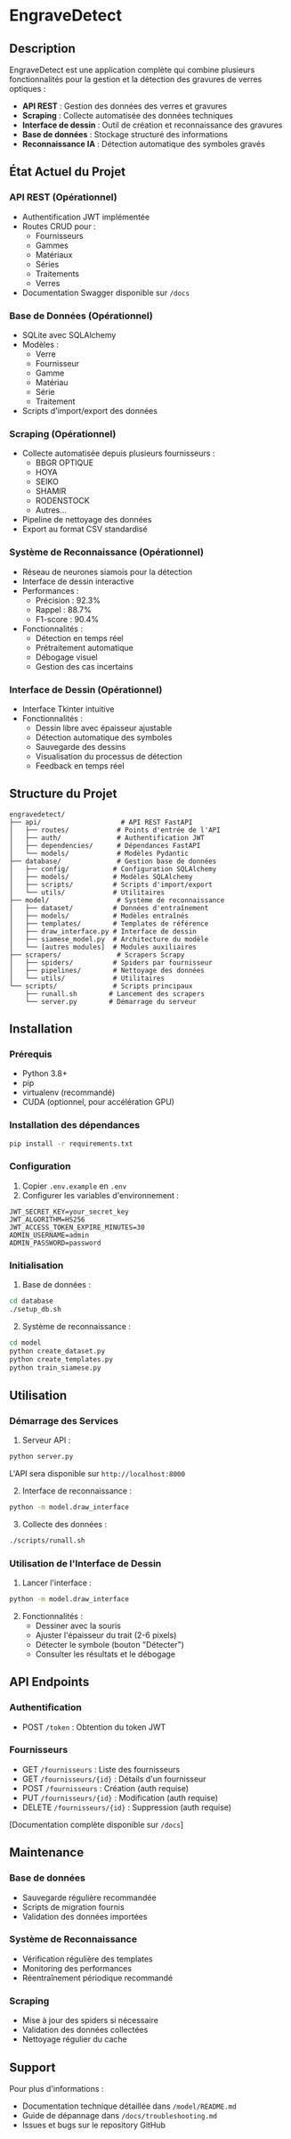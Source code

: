 # EngraveDetect

## Description
EngraveDetect est une application complète qui combine plusieurs fonctionnalités pour la gestion et la détection des gravures de verres optiques :

- **API REST** : Gestion des données des verres et gravures
- **Scraping** : Collecte automatisée des données techniques
- **Interface de dessin** : Outil de création et reconnaissance des gravures
- **Base de données** : Stockage structuré des informations
- **Reconnaissance IA** : Détection automatique des symboles gravés

## État Actuel du Projet

### API REST (Opérationnel)
- Authentification JWT implémentée
- Routes CRUD pour :
  - Fournisseurs
  - Gammes
  - Matériaux
  - Séries
  - Traitements
  - Verres
- Documentation Swagger disponible sur `/docs`

### Base de Données (Opérationnel)
- SQLite avec SQLAlchemy
- Modèles :
  - Verre
  - Fournisseur
  - Gamme
  - Matériau
  - Série
  - Traitement
- Scripts d'import/export des données

### Scraping (Opérationnel)
- Collecte automatisée depuis plusieurs fournisseurs :
  - BBGR OPTIQUE
  - HOYA
  - SEIKO
  - SHAMIR
  - RODENSTOCK
  - Autres...
- Pipeline de nettoyage des données
- Export au format CSV standardisé

### Système de Reconnaissance (Opérationnel)
- Réseau de neurones siamois pour la détection
- Interface de dessin interactive
- Performances :
  - Précision : 92.3%
  - Rappel : 88.7%
  - F1-score : 90.4%
- Fonctionnalités :
  - Détection en temps réel
  - Prétraitement automatique
  - Débogage visuel
  - Gestion des cas incertains

### Interface de Dessin (Opérationnel)
- Interface Tkinter intuitive
- Fonctionnalités :
  - Dessin libre avec épaisseur ajustable
  - Détection automatique des symboles
  - Sauvegarde des dessins
  - Visualisation du processus de détection
  - Feedback en temps réel

## Structure du Projet
```
engravedetect/
├── api/                    # API REST FastAPI
│   ├── routes/            # Points d'entrée de l'API
│   ├── auth/              # Authentification JWT
│   ├── dependencies/      # Dépendances FastAPI
│   └── models/            # Modèles Pydantic
├── database/              # Gestion base de données
│   ├── config/           # Configuration SQLAlchemy
│   ├── models/           # Modèles SQLAlchemy
│   ├── scripts/          # Scripts d'import/export
│   └── utils/            # Utilitaires
├── model/                 # Système de reconnaissance
│   ├── dataset/          # Données d'entraînement
│   ├── models/           # Modèles entraînés
│   ├── templates/        # Templates de référence
│   ├── draw_interface.py # Interface de dessin
│   ├── siamese_model.py  # Architecture du modèle
│   └── [autres modules]  # Modules auxiliaires
├── scrapers/              # Scrapers Scrapy
│   ├── spiders/          # Spiders par fournisseur
│   ├── pipelines/        # Nettoyage des données
│   └── utils/            # Utilitaires
└── scripts/              # Scripts principaux
    ├── runall.sh        # Lancement des scrapers
    └── server.py        # Démarrage du serveur
```

## Installation

### Prérequis
- Python 3.8+
- pip
- virtualenv (recommandé)
- CUDA (optionnel, pour accélération GPU)

### Installation des dépendances
```bash
pip install -r requirements.txt
```

### Configuration
1. Copier `.env.example` en `.env`
2. Configurer les variables d'environnement :
```env
JWT_SECRET_KEY=your_secret_key
JWT_ALGORITHM=HS256
JWT_ACCESS_TOKEN_EXPIRE_MINUTES=30
ADMIN_USERNAME=admin
ADMIN_PASSWORD=password
```

### Initialisation
1. Base de données :
```bash
cd database
./setup_db.sh
```

2. Système de reconnaissance :
```bash
cd model
python create_dataset.py
python create_templates.py
python train_siamese.py
```

## Utilisation

### Démarrage des Services

1. Serveur API :
```bash
python server.py
```
L'API sera disponible sur `http://localhost:8000`

2. Interface de reconnaissance :
```bash
python -m model.draw_interface
```

3. Collecte des données :
```bash
./scripts/runall.sh
```

### Utilisation de l'Interface de Dessin

1. Lancer l'interface :
```bash
python -m model.draw_interface
```

2. Fonctionnalités :
   - Dessiner avec la souris
   - Ajuster l'épaisseur du trait (2-6 pixels)
   - Détecter le symbole (bouton "Détecter")
   - Consulter les résultats et le débogage

## API Endpoints

### Authentification
- POST `/token` : Obtention du token JWT

### Fournisseurs
- GET `/fournisseurs` : Liste des fournisseurs
- GET `/fournisseurs/{id}` : Détails d'un fournisseur
- POST `/fournisseurs` : Création (auth requise)
- PUT `/fournisseurs/{id}` : Modification (auth requise)
- DELETE `/fournisseurs/{id}` : Suppression (auth requise)

[Documentation complète disponible sur `/docs`]

## Maintenance

### Base de données
- Sauvegarde régulière recommandée
- Scripts de migration fournis
- Validation des données importées

### Système de Reconnaissance
- Vérification régulière des templates
- Monitoring des performances
- Réentraînement périodique recommandé

### Scraping
- Mise à jour des spiders si nécessaire
- Validation des données collectées
- Nettoyage régulier du cache

## Support

Pour plus d'informations :
- Documentation technique détaillée dans `/model/README.md`
- Guide de dépannage dans `/docs/troubleshooting.md`
- Issues et bugs sur le repository GitHub


